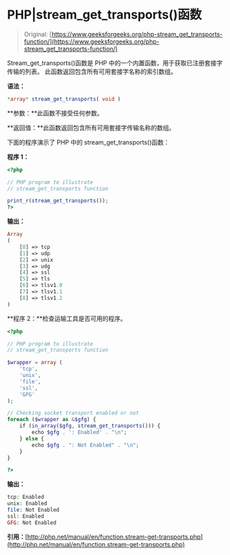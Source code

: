 # PHP|stream_get_transports()函数

> Original: [https://www.geeksforgeeks.org/php-stream_get_transports-function/](https://www.geeksforgeeks.org/php-stream_get_transports-function/)

Stream_get_transports()函数是 PHP 中的一个内置函数，用于获取已注册套接字传输的列表。 此函数返回包含所有可用套接字名称的索引数组。

**语法：**

```php
*array* stream_get_transports( void )
```

**参数：**此函数不接受任何参数。

**返回值：**此函数返回包含所有可用套接字传输名称的数组。

下面的程序演示了 PHP 中的 stream_get_transports()函数：

**程序 1：**

```php
<?php

// PHP program to illustrate
// stream_get_transports function

print_r(stream_get_transports());
?>
```

**输出：**

```php
Array
(
    [0] => tcp
    [1] => udp
    [2] => unix
    [3] => udg
    [4] => ssl
    [5] => tls
    [6] => tlsv1.0
    [7] => tlsv1.1
    [8] => tlsv1.2
)

```

**程序 2：**检查运输工具是否可用的程序。

```php
<?php

// PHP program to illustrate
// stream_get_transports function

$wrapper = array (
    'tcp',
    'unix',
    'file',
    'ssl',
    'GFG'
);

// Checking socket transport enabled or not
foreach ($wrapper as &$gfg) {
    if (in_array($gfg, stream_get_transports())) {
        echo $gfg . ': Enabled' . "\n";
    } else {
        echo $gfg . ": Not Enabled" . "\n";
    }
}

?>
```

**输出：**

```php
tcp: Enabled
unix: Enabled
file: Not Enabled
ssl: Enabled
GFG: Not Enabled

```

**引用：**[http://php.net/manual/en/function.stream-get-transports.php](http://php.net/manual/en/function.stream-get-transports.php)
